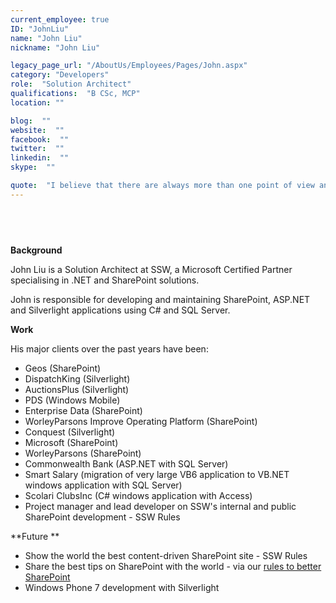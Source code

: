 ```yaml
---
current_employee: true
ID: "JohnLiu"
name: "John Liu"
nickname: "John Liu"

legacy_page_url: "/AboutUs/Employees/Pages/John.aspx"
category: "Developers"
role:  "Solution Architect"
qualifications:  "B CSc, MCP"
location: ""

blog:  ""
website:  ""
facebook:  ""
twitter:  ""
linkedin:  ""
skype:  ""

quote:  "I believe that there are always more than one point of view and I listen and learn everyday."
---
```


##  

**Background** 

John Liu is a Solution Architect at SSW, a Microsoft Certified Partner specialising in .NET and SharePoint solutions. 

John is responsible for developing and maintaining SharePoint, ASP.NET and Silverlight applications using C# and SQL Server. 

**Work**

His major clients over the past years have been:

*   Geos (SharePoint)
*   DispatchKing (Silverlight)
*   AuctionsPlus (Silverlight)
*   PDS (Windows Mobile)
*   Enterprise Data (SharePoint)
*   WorleyParsons Improve Operating Platform (SharePoint)
*   Conquest (Silverlight) 
*   Microsoft (SharePoint) 
*   WorleyParsons (SharePoint) 
*   Commonwealth Bank (ASP.NET with SQL Server) 
*   Smart Salary (migration of very large VB6 application to VB.NET windows application with SQL Server) 
*   Scolari ClubsInc (C# windows application with Access) 
*   Project manager and lead developer on SSW's internal and public SharePoint development - SSW Rules 

**Future **

*   Show the world the best content-driven SharePoint site - SSW Rules 
*   Share the best tips on SharePoint with the world - via our [rules to better SharePoint](/Standards/SoftwareDevelopment/RulesToBetterSharePoint/Pages/Default.aspx "Rules to Better SharePoint") 
*   Windows Phone 7 development with Silverlight 